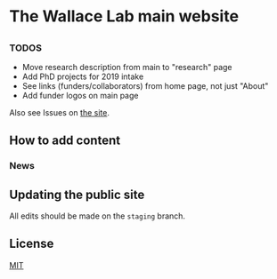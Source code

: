 # The Wallace Lab main website

##


### TODOS

- Move research description from main to "research" page
- Add PhD projects for 2019 intake
- See links (funders/collaborators) from home page, not just "About"
- Add funder logos on main page

Also see Issues on [the site](https://github.com/ewallace/wallacelabrna.github.io).

## How to add content

### News

## Updating the public site

All edits should be made on the `staging` branch.


## License

[MIT](http://opensource.org/licenses/MIT)
